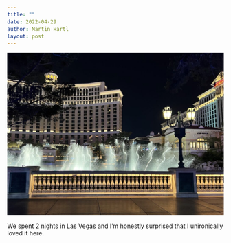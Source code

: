 ```yaml
---
title: ""
date: 2022-04-29
author: Martin Hartl
layout: post
---
```

![](assets/images/2022-04-29-2.jpg)

We spent 2 nights in Las Vegas and I’m honestly surprised that I unironically loved it here.